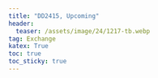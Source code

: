 ```yaml
---
title: "DD2415, Upcoming"
header:
  teaser: /assets/image/24/1217-tb.webp
tag: Exchange
katex: True
toc: true
toc_sticky: true
---
```

